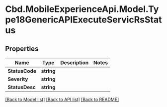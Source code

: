 # Cbd.MobileExperienceApi.Model.Type18GenericAPIExecuteServicRsStatus

## Properties

Name | Type | Description | Notes
------------ | ------------- | ------------- | -------------
**StatusCode** | **string** |  | 
**Severity** | **string** |  | 
**StatusDesc** | **string** |  | 

[[Back to Model list]](../README.md#documentation-for-models) [[Back to API list]](../README.md#documentation-for-api-endpoints) [[Back to README]](../README.md)

